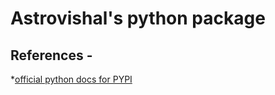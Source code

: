 # Astrovishal's python package


## References -

*[official python docs for PYPI](https://packaging.python.org/en/latest/tutorials/packaging-projects/)